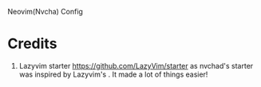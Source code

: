 Neovim(Nvcha) Config
# Credits

1) Lazyvim starter https://github.com/LazyVim/starter as nvchad's starter was inspired by Lazyvim's . It made a lot of things easier!
